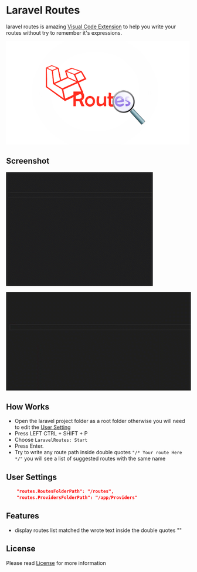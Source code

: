 # Laravel Routes

laravel routes is amazing [Visual Code Extension](https://marketplace.visualstudio.com/items?itemName=MahmoudShahin.laravel-routes&ssr=false#overview) to help you write your routes without
try to remember it's expressions.

![logo](https://raw.githubusercontent.com/mahmoudshahin1111/laravel-routes/master/assets/logo.png)

## Screenshot

![Demo](https://raw.githubusercontent.com/mahmoudshahin1111/laravel-routes/master/assets/1.gif)

![Demo](https://raw.githubusercontent.com/mahmoudshahin1111/laravel-routes/master/assets/2.gif)


## How Works

- Open the laravel project folder as a root folder otherwise you will need to edit the [User Setting](https://github.com/mahmoudshahin1111/laravel-routes/blob/master/README.md#user-settings) 
- Press LEFT CTRL + SHIFT + P
- Choose `LaravelRoutes: Start` 
- Press Enter.
- Try to write any route path inside double quotes `"/* Your route Here */"` you will see a list of suggested routes with the same name 


## User Settings
```json
    "routes.RoutesFolderPath": "/routes",
    "routes.ProvidersFolderPath": "/app/Providers"
```
## Features

- display routes list matched the wrote text inside the double quotes ""


## License

Please read [License](https://github.com/mahmoudshahin1111/laravel-routes/blob/master/README.md) for more information
